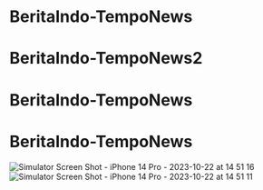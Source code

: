 # BeritaIndo-TempoNews
# BeritaIndo-TempoNews2
# BeritaIndo-TempoNews
# BeritaIndo-TempoNews
![Simulator Screen Shot - iPhone 14 Pro - 2023-10-22 at 14 51 16](https://github.com/baraas-ahmad/BeritaIndo-TempoNews/assets/111573552/32a82032-c177-42e3-b183-081df0928063)
![Simulator Screen Shot - iPhone 14 Pro - 2023-10-22 at 14 51 11](https://github.com/baraas-ahmad/BeritaIndo-TempoNews/assets/111573552/b41af359-d1b5-475e-aa9f-915c162eadc6)
